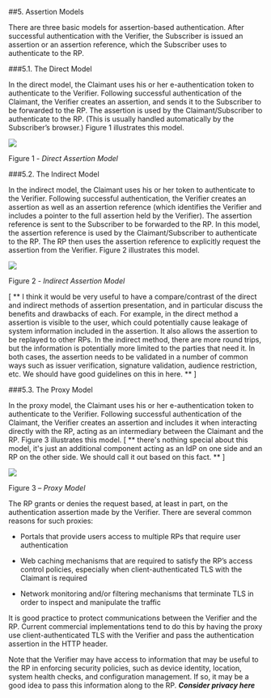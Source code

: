 ##5. Assertion Models

There are three basic models for assertion-based authentication. After successful authentication with the Verifier, the Subscriber is issued an assertion or an assertion reference, which the Subscriber uses to authenticate to the RP.

###5.1. The Direct Model

In the direct model, the Claimant uses his or her e-authentication token to authenticate to the Verifier. Following successful authentication of the Claimant, the Verifier creates an assertion, and sends it to the Subscriber to be forwarded to the RP. The assertion is used by the Claimant/Subscriber to authenticate to the RP. (This is usually handled automatically by the Subscriber’s browser.) Figure 1 illustrates this model.

![](media/direct_assertion.png)

Figure 1 - *Direct Assertion Model*

###5.2. The Indirect Model

In the indirect model, the Claimant uses his or her token to authenticate to the Verifier. Following successful authentication, the Verifier creates an assertion as well as an assertion reference (which identifies the Verifier and includes a pointer to the full assertion held by the Verifier). The assertion reference is sent to the Subscriber to be forwarded to the RP. In this model, the assertion reference is used by the Claimant/Subscriber to authenticate to the RP. The RP then uses the assertion reference to explicitly request the assertion from the Verifier. Figure 2 illustrates this model.

![](media/indirect_assertion.png)

Figure 2 - *Indirect Assertion Model*

[ ** I think it would be very useful to have a compare/contrast of the direct and indirect methods of assertion presentation, and in particular discuss the benefits and drawbacks of each. For example, in the direct method a assertion is visible to the user, which could potentially cause leakage of system information included in the assertion. It also allows the assertion to be replayed to other RPs. In the indirect method, there are more round trips, but the information is potentially more limited to the parties that need it. In both cases, the assertion needs to be validated in a number of common ways such as issuer verification, signature validation, audience restriction, etc. We should have good guidelines on this in here. ** ]

###5.3. The Proxy Model

In the proxy model, the Claimant uses his or her e-authentication token to authenticate to the Verifier. Following successful authentication of the Claimant, the Verifier creates an assertion and includes it when interacting directly with the RP, acting as an intermediary between the Claimant and the RP. Figure 3 illustrates this model. [ ** there's nothing special about this model, it's just an additional component acting as an IdP on one side and an RP on the other side. We should call it out based on this fact. ** ]

![](media/proxy_model.png)

Figure 3 – *Proxy Model*

The RP grants or denies the request based, at least in part, on the authentication assertion made by the Verifier. There are several common reasons for such proxies:

- Portals that provide users access to multiple RPs that require user authentication

- Web caching mechanisms that are required to satisfy the RP’s access control policies, especially when client-authenticated TLS with the Claimant is required

- Network monitoring and/or filtering mechanisms that terminate TLS in order to inspect and manipulate the traffic

It is good practice to protect communications between the Verifier and the RP. Current commercial implementations tend to do this by having the proxy use client-authenticated TLS with the Verifier and pass the authentication assertion in the HTTP header.

Note that the Verifier may have access to information that may be useful to the RP in enforcing security policies, such as device identity, location, system health checks, and configuration management. If so, it may be a good idea to pass this information along to the RP. ***Consider privacy here***



